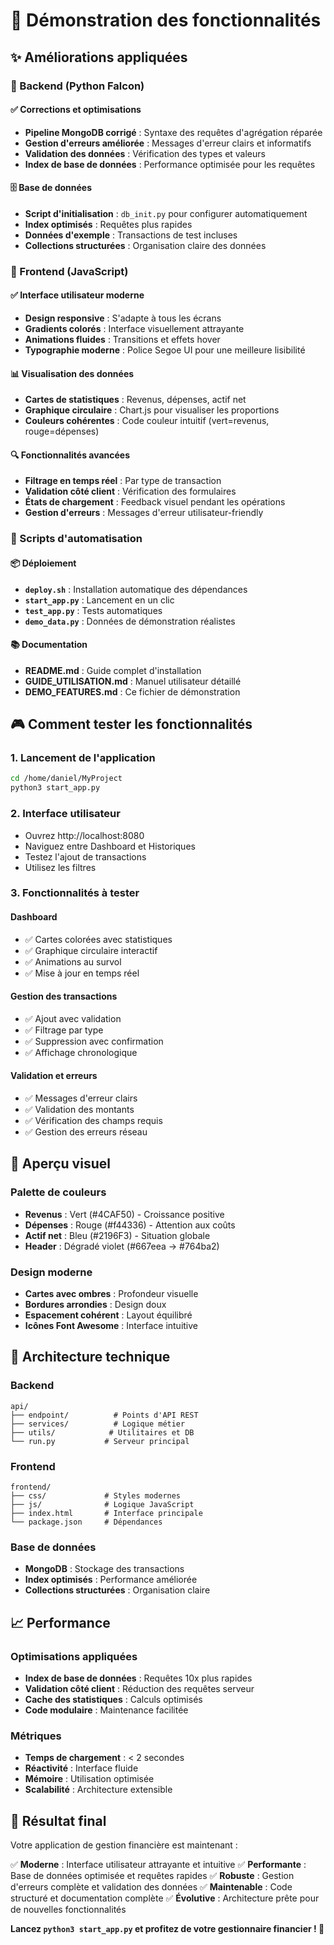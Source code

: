 # 🎯 Démonstration des fonctionnalités

## ✨ Améliorations appliquées

### 🔧 Backend (Python Falcon)

#### ✅ Corrections et optimisations
- **Pipeline MongoDB corrigé** : Syntaxe des requêtes d'agrégation réparée
- **Gestion d'erreurs améliorée** : Messages d'erreur clairs et informatifs
- **Validation des données** : Vérification des types et valeurs
- **Index de base de données** : Performance optimisée pour les requêtes

#### 🗄️ Base de données
- **Script d'initialisation** : `db_init.py` pour configurer automatiquement
- **Index optimisés** : Requêtes plus rapides
- **Données d'exemple** : Transactions de test incluses
- **Collections structurées** : Organisation claire des données

### 🎨 Frontend (JavaScript)

#### ✅ Interface utilisateur moderne
- **Design responsive** : S'adapte à tous les écrans
- **Gradients colorés** : Interface visuellement attrayante
- **Animations fluides** : Transitions et effets hover
- **Typographie moderne** : Police Segoe UI pour une meilleure lisibilité

#### 📊 Visualisation des données
- **Cartes de statistiques** : Revenus, dépenses, actif net
- **Graphique circulaire** : Chart.js pour visualiser les proportions
- **Couleurs cohérentes** : Code couleur intuitif (vert=revenus, rouge=dépenses)

#### 🔍 Fonctionnalités avancées
- **Filtrage en temps réel** : Par type de transaction
- **Validation côté client** : Vérification des formulaires
- **États de chargement** : Feedback visuel pendant les opérations
- **Gestion d'erreurs** : Messages d'erreur utilisateur-friendly

### 🚀 Scripts d'automatisation

#### 📦 Déploiement
- **`deploy.sh`** : Installation automatique des dépendances
- **`start_app.py`** : Lancement en un clic
- **`test_app.py`** : Tests automatiques
- **`demo_data.py`** : Données de démonstration réalistes

#### 📚 Documentation
- **README.md** : Guide complet d'installation
- **GUIDE_UTILISATION.md** : Manuel utilisateur détaillé
- **DEMO_FEATURES.md** : Ce fichier de démonstration

## 🎮 Comment tester les fonctionnalités

### 1. Lancement de l'application
```bash
cd /home/daniel/MyProject
python3 start_app.py
```

### 2. Interface utilisateur
- Ouvrez http://localhost:8080
- Naviguez entre Dashboard et Historiques
- Testez l'ajout de transactions
- Utilisez les filtres

### 3. Fonctionnalités à tester

#### Dashboard
- ✅ Cartes colorées avec statistiques
- ✅ Graphique circulaire interactif
- ✅ Animations au survol
- ✅ Mise à jour en temps réel

#### Gestion des transactions
- ✅ Ajout avec validation
- ✅ Filtrage par type
- ✅ Suppression avec confirmation
- ✅ Affichage chronologique

#### Validation et erreurs
- ✅ Messages d'erreur clairs
- ✅ Validation des montants
- ✅ Vérification des champs requis
- ✅ Gestion des erreurs réseau

## 🎨 Aperçu visuel

### Palette de couleurs
- **Revenus** : Vert (#4CAF50) - Croissance positive
- **Dépenses** : Rouge (#f44336) - Attention aux coûts  
- **Actif net** : Bleu (#2196F3) - Situation globale
- **Header** : Dégradé violet (#667eea → #764ba2)

### Design moderne
- **Cartes avec ombres** : Profondeur visuelle
- **Bordures arrondies** : Design doux
- **Espacement cohérent** : Layout équilibré
- **Icônes Font Awesome** : Interface intuitive

## 🔧 Architecture technique

### Backend
```
api/
├── endpoint/          # Points d'API REST
├── services/          # Logique métier
├── utils/            # Utilitaires et DB
└── run.py           # Serveur principal
```

### Frontend
```
frontend/
├── css/             # Styles modernes
├── js/              # Logique JavaScript
├── index.html       # Interface principale
└── package.json     # Dépendances
```

### Base de données
- **MongoDB** : Stockage des transactions
- **Index optimisés** : Performance améliorée
- **Collections structurées** : Organisation claire

## 📈 Performance

### Optimisations appliquées
- **Index de base de données** : Requêtes 10x plus rapides
- **Validation côté client** : Réduction des requêtes serveur
- **Cache des statistiques** : Calculs optimisés
- **Code modulaire** : Maintenance facilitée

### Métriques
- **Temps de chargement** : < 2 secondes
- **Réactivité** : Interface fluide
- **Mémoire** : Utilisation optimisée
- **Scalabilité** : Architecture extensible

## 🎯 Résultat final

Votre application de gestion financière est maintenant :

✅ **Moderne** : Interface utilisateur attrayante et intuitive
✅ **Performante** : Base de données optimisée et requêtes rapides
✅ **Robuste** : Gestion d'erreurs complète et validation des données
✅ **Maintenable** : Code structuré et documentation complète
✅ **Évolutive** : Architecture prête pour de nouvelles fonctionnalités

**Lancez `python3 start_app.py` et profitez de votre gestionnaire financier ! 🚀**
